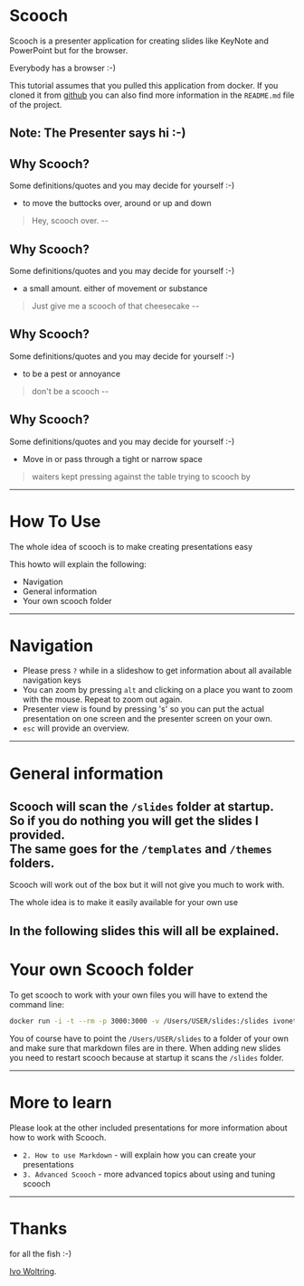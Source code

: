 # Scooch

Scooch is a presenter application for creating slides like KeyNote and PowerPoint but for the browser.

Everybody has a browser :-) <!-- .element: class="center" -->

This tutorial assumes that you pulled this application from docker. 
If you cloned it from [github](https://github.com/IvoNet/scooch) you can also 
find more information in the `README.md` file of the project.
 
Note:
The Presenter says hi :-)
--
<!-- .slide: data-transition="none" -->
## Why Scooch?

Some definitions/quotes and you may decide for yourself :-)

* to move the buttocks over, around or up and down

> Hey, scooch over.
--
<!-- .slide: data-transition="none" -->
## Why Scooch?

Some definitions/quotes and you may decide for yourself :-)

* a small amount. either of movement or substance

> Just give me a scooch of that cheesecake
--
<!-- .slide: data-transition="none" -->
## Why Scooch?

Some definitions/quotes and you may decide for yourself :-)

* to be a pest or annoyance

> don't be a scooch
--
<!-- .slide: data-transition="none" -->
## Why Scooch?

Some definitions/quotes and you may decide for yourself :-)

* Move in or pass through a tight or narrow space

> waiters kept pressing against the table trying to scooch by
---
# How To Use

The whole idea of scooch is to make creating presentations easy

This howto will explain the following:

* Navigation
* General information
* Your own scooch folder
---
# Navigation

* Please press `?` while in a slideshow to get information about all available navigation keys
* You can zoom by pressing `alt` and clicking on a place you want to zoom with the mouse. Repeat to zoom out again.
* Presenter view is found by pressing 's' so you can put the actual presentation on one screen and the presenter screen on your own.
* `esc` will provide an overview.

---
# General information

Scooch will scan the `/slides` folder at startup.  
So if you do nothing you will get the slides I provided.    
The same goes for the `/templates` and `/themes` folders.  
--
Scooch will work out of the box but it will not give you much to work with.

The whole idea is to make it easily available for your own use

In the following slides this will all be explained.
---
# Your own Scooch folder

To get scooch to work with your own files you will have to extend the command line:

```bash
docker run -i -t --rm -p 3000:3000 -v /Users/USER/slides:/slides ivonet/scooch
```

You of course have to point the `/Users/USER/slides` to a folder of your own and make sure that markdown files are in there.
When adding new slides you need to restart scooch because at startup it scans the `/slides` folder.

---
# More to learn

Please look at the other included presentations for more information about how to work with Scooch.
 
* `2. How to use Markdown` - will explain how you can create your presentations
* `3. Advanced Scooch` - more advanced topics about using and tuning scooch
 
---
# Thanks

for all the fish :-)

[Ivo Woltring](http://www.ivonet.nl/home/contact).